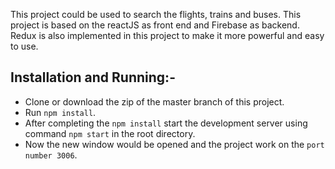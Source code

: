 This project could be used to search the flights, trains and buses. This project is based on the reactJS as front end and Firebase as backend. Redux is also implemented in this project to make it more powerful and easy to use. 

## Installation and Running:-

* Clone or download the zip of the master branch of this project.
* Run `npm install`.
* After completing the `npm install` start the development server using command `npm start` in the root directory.
* Now the new window would be opened and the project work on the `port number 3006`. 

